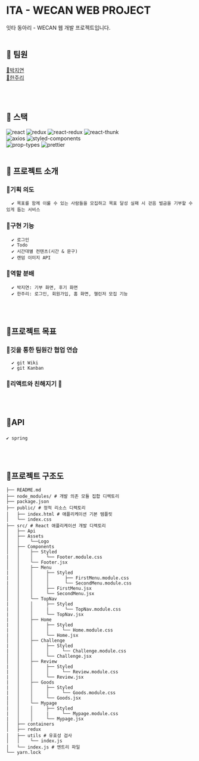 # ITA - WECAN WEB PROJECT

잇타 동아리 - WECAN 웹 개발 프로젝트입니다.
<br>
<br>

## 🌷 팀원

[🤍박지연](https://github.com/withtaylors)<br>
[🩵한주리](https://github.com/Hanjuri)<br>
<br>
<br>
<br>

## 🌷 스택

![react](https://img.shields.io/badge/react-17.0.2-brightgreen) ![redux](https://img.shields.io/badge/redux-4.0.5-yellowgreen) ![react-redux](https://img.shields.io/badge/react--redux-7.2.3-yellow) ![react-thunk](https://img.shields.io/badge/react--thunk-2.3.0-red)<br> ![axios](https://img.shields.io/badge/axios-0.21.1-important) ![styled-components](https://img.shields.io/badge/styled--components-5.2.3-blueviolet) <br>![prop-types](https://img.shields.io/badge/prop--types-15.7.2-success) ![prettier](https://img.shields.io/badge/prettier-2.2.1-critical)
<br>
<br>

## 🌷 프로젝트 소개

### 🪻기획 의도

      ✔️ 목표를 함께 이룰 수 있는 사람들을 모집하고 목표 달성 실패 시 걷음 벌금을 기부할 수 있게 돕는 서비스

### 🪻구현 기능

      ✔️ 로그인
      ✔️ Todo
      ✔️ 시간대별 컨텐츠(시간 & 문구)
      ✔️ 랜덤 이미지 API

### 🪻역할 분배

      ✔️ 박지연: 기부 화면, 후기 화면
      ✔️ 한주리: 로그인, 회원가입, 홈 화면, 챌린저 모집 기능

<br>
<br>

## 🌷프로젝트 목표

### 🪻깃을 통한 팀원간 협업 연습

      ✔️ git Wiki
      ✔️ git Kanban

### 🪻리액트와 친해지기 🤪

<br>
<br>

## 🌷API

###

    ✔️ spring

<br>
<br>

## 🌷프로젝트 구조도

```
├── README.md
├── node_modules/ # 개발 의존 모듈 집합 디렉토리
├── package.json
├── public/ # 정적 리소스 디렉토리
│   ├── index.html # 애플리케이션 기본 템플릿
│   └── index.css
├── src/ # React 애플리케이션 개발 디렉토리
│   ├── Api
│   ├── Assets
│   │    └──Logo
│   ├── Components
│   │    ├── Styled
|   │    │     └── Footer.module.css
│   │    └── Footer.jsx
│   │    ├── Menu
|   │    │     ├── Styled
|   │    │     │      ├── FirstMenu.module.css
|   │    │     │      └── SecondMenu.module.css
│   │    │     ├── FirstMenu.jsx
│   │    │     └── SecondMenu.jsx
│   │    └── TopNav
|   │    │     ├── Styled
|   │    │     |      └── TopNav.module.css
|   │    │     └── TopNav.jsx
|   │    ├── Home
|   │    │     ├── Styled
|   │    │     │     └── Home.module.css
|   │    │     └── Home.jsx
│   │    ├── Challenge
|   │    │     ├── Styled
|   │    │     │     └── Challenge.module.css
│   │    │     └── Challenge.jsx
│   │    ├── Review
|   │    │     ├── Styled
|   │    │     │     └── Review.module.css
|   │    │     └── Review.jsx
|   │    ├── Goods
|   │    │     ├── Styled
|   │    │     │     └── Goods.module.css
|   │    │     └── Goods.jsx
│   │    └── Mypage
|   │    │     ├── Styled
|   │    │     |     └── Mypage.module.css
|   │    │     └── Mypage.jsx
│   ├── containers
│   ├── redux
│   ├── utils # 유효성 검사
│   │    └── index.js
│   └── index.js # 엔트리 파일
└── yarn.lock
```
